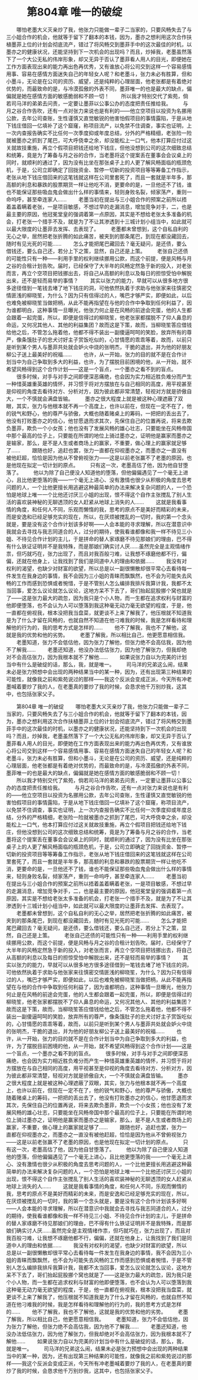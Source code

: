 # 　　第804章 唯一的破绽
　　哪怕老墨大义灭亲炒了我，他张力只能做一辈子二当家的，只要风畅失去了与三小姐合作的机会，他就等于留下了翻本的本钱，因为，墨亦之想利用这次合作扶植墨菲上位的计划会彻底流产，错过了将风畅交到墨菲手中的这次最佳的时机，以墨亦之的健康状况，还能坚持到下一次机会的出现吗？而且，炒掉我，老墨虽然落下了一个大公无私的伟岸形象，却又无异于否认了墨菲看人用人的目光，即便她在工作方面表现出来的能力再出色再优秀，又有谁放心将公司交到这样一个容易感情用事、容易在感情方面迷失自己的年轻女人呢？和老墨斗，张力未必有胜算，但和小墨斗，无论是在公司的资历、威望，还是纯粹的心理层面，他老张都是有着绝对优势的，而最致命的是，与冷漠孤傲的外表不同，墨菲唯一的也是最大的缺点，偏偏就是她在感情方面的敏感脆弱和不顾一切！
　　所以我才特别交代了紫苑，倘若司马洋的弟弟去问责，一定要让墨菲以公事公办的态度把责任推给我。
　　与月之谷合作告吹，还有一点对张力来说也是有利的——他立空项目以投资为名挪用公款，去年公司查账，生性谨慎又直觉敏锐的他害怕假项目的事情露陷，于是从地下钱庄借回一亿填补了这个窟窿，称项目流产，以免禁不住调查，事实也证明，上一次内查报告确实不比任何一次季度抑或年度总结，分外的严格精细，老张险一险就被墨亦之抓到了尾巴，可大呼侥幸之余，却没能松上一口气，他本打算应付过这关就故技重施，再立个假项目把钱还给地下钱庄，但他没想到公司的这次细致总结和统筹，竟是为了筹备与月之谷的合作，当老墨将这个提案丢在董事会会议桌上的同时，就顺利的通过了，因为没有比坐在那张桌子上的人更了解风畅面临的瓶颈危机，于是，公司立即确定了回拢资金、暂停一切新的投资项目等等筹备工作指示，老张从地下钱庄借回来的这笔钱就这样在公司里套死了，而且一套就是半年多，那高额的利息和暴跌的股票期货一样让他吃不消，更要命的是，一旦他还不了钱，谁也不能保证那些吸血鬼会做出什么样的事情来，轻则身败名裂，倾家荡产，重则一命呜呼，甚至牵连家人……
　　老墨当初在提出与三小姐合作的预案之前所以捂着盖着瞒着老张，一是项目敏感，不想过早的走漏消息，增加竞争对手，二，也是最主要的原因，他冠冕堂皇的强调着第一点原因，其实是不想给老张太多准备的机会，打老张一个措手不及，就是为了不让其渗透到十三城计划小组当中，如此就可以最大限度的让墨菲去发挥、去表现了。
　　老墨都未曾想到，这个自私自利的无心之举，居然把老张折腾的如此痛苦，被夹到的那条尾巴，到现在都没藏回去，随时有见光死的可能……
　　怎么才能把尾巴藏回去？毫无疑问，是还债，要么借钱还，要么自己还，若分上下之策，显然，自己还是上策。
　　老张自己还债的可能性只有一种——利用手里的权利继续挪用公款，而这个前提，便是风畅与月之谷的合租计划告吹。届时，已经保守了大半年的风畅定然急于新的投入，对老张而言，再立个空项目把钱挪出去，将自己从高额的利息以及每日的担惊受怕中解脱出来，还不是轻而易举的事情？
　　其实以张力的能力，早就可以从很多地方很多途径借到一笔钱去堵了地下钱庄的洞，可他依然执着于求助与他张家来往慎密交情匪浅的柳晓笙，为什么？因为只有信得过的人，嘴巴才够严实，即便如此，以后也难免被柳晓笙当做把柄，从此不能再指望在与他的合作中争取到任何利益了，因为谁都明白，这种事情一旦曝光，他张力何止是在风畅的前途会完蛋，他的人生都会跟着一起完蛋，所以，即便是信得过的柳晓笙，他老张家都摆脱不了仰人鼻息的命运，又何况其他人、其他的利益集团？故而这是下策，故而，当柳晓笙答应借钱给他之后，不管怎么拖着他，他都不得不装出一副傻逼呵呵的笑脸，放弃所有的尊严，像条饿肚子的忠犬讨好主子赏饭吃似的，心甘情愿的乖乖等着，故而，以前只是听到某个男人与墨菲共处就会妒火中烧的张明杰，干脆的退出，并为他的好朋友柳公子送上最美好的祝福……
　　也许，从一开始，张力的目的就不是在合作计划当中为自己争取到多大的利益，也许，为了摆脱目前困境的他，从一开始，就不希望风畅得到这个合作计划——这是一个盲点，一个墨亦之看不到的盲点。
　　很多时候，对手与对手之间即便深恶痛绝，也会因为实力相近胜负难分而产生一种惜英雄重英雄的情怀，并习惯于将对方摆放在与自己相同的高度，用平视甚至是仰视的角度去看待对方、分析对方，因为彼此都非常清楚，轻视对方就是骄傲自大，一个不慎就会满盘皆输。
　　墨亦之很大程度上就是被这种心理遮蔽了双眼，其实，张力与他根本就不再一个高度上，也许以前在，但现在一定不在了，他的锐气和野心，他的尊严与骄傲，大概也随着赌桌上的筹码，一把把的丢出去了，他没有打败墨亦之的信心，他甘愿退而求其次，先保住自己的位置再说，将来去欺负墨菲，欺负一个小女孩；他也没有了发展风畅的雄心壮志，只要能坐在风畅帝国中那个最高的位子上，只要能在所谓的地位上骑过墨亦之，证明他是赢家而墨亦之是输家，那么，是不是人生或者商场上的赢家，不重要，做心理上的赢家就足够了……
　　跟随也好，追赶也罢，张力一直都在仰视墨亦之，而墨亦之一直没有被他赶超，恰恰是因为他从不曾俯视张力——这是以前老张赢不了老墨的原因，也是他现在拟定一切计划的原点。
　　只有这一次，老墨高估了他，因为他自甘堕落了。
　　他以为除了自己便没人知道他的堕落，但他偏偏遇见了一个毫无上进心，且比他更堕落的我——一个毫无上进心、没有激情也很少从积极的角度去思考问题的人，一个比他更擅长用逃避这种最简单的办法来解决复杂问题的人，一个恐怕是地球上唯一一个比他还讨厌三小姐的出现，恨不得这个自作主张搅乱了别人生活的喜欢装神秘的无聊透顶的女人赶紧从地球上消失的人……
　　这就是我看事情的角度，和任何人不同，乐观而懒惰的我，思考的原点不是美好而精彩的未来，而是安逸和已经足够充实的现在，所以，在厌烦被搅乱的一切时，我的第一个念头就是，要是没有这个合作计划该多好啊——人会本能的寻求理解，所以在潜意识中我就会去寻找与我志同道合的人，过分的期待，使我看谁都像和我一样不待见三小姐、不待见合作计划的主儿，于是拼命的替人家琢磨不待见那娘们的理由，巴不得有什么铁证证明并不是我特殊，而是那娘们确实讨人厌……虽然完全是主观情绪作祟，但巧就巧在，张力出现了，而且对我百般刁难，让我想不琢磨他都不行，偏偏，还就在他身上，让我找到了我们是同道中人的理由和依据……
　　我没有对权利的渴望，也缺少对财富的欲望，所以总是以一副很懒散却很平常心去看待每一件发生在我身边的事情，我不会因为三小姐的青睐而飘飘然，也不会为可能失去风畅的工作而感到恐惧或者惋惜，于是不管别人怎么编排我排斥我算计我，我都不太当回事，爱怎么议论就怎么议论，这地方呆不下去了，哥们抬起屁股挪个窝也就是了——这是张力最大的疏忽，因为我只是个小人物，而一生都在追求权利与财富的他即便堕落，也不会认为人可以堕落到我这种毫无动力毫无欲望的程度，于是，他一直都在俯视我，根本没把我当盘菜，就更谈不上来了解我了，他压根就不知道我是为了什么才留在风畅的，也就自然不知道在他刁难我的时候，我是怎样看待和理解他的行为的，我的思考方式是怎样的……
　　他不了解我，我也不了解他，这就是我的优势和他的劣势。
　　老墨了解我，所以相比自己，他更愿意相信我。
　　老墨知道，张力不会低估他，因为张力了解他，但张力绝不会高估我，因为他不了解我……
　　老墨还知道，他没办法低估张力，因为他了解张力，但我却绝对不会高估张力，因为我根本就不了解他……
　　如果说张力自以为完美的计划当中有什么是破绽的话，那么，我，就是唯一。
　　司马洋的兄弟这么闹，结果未必是张力预想中会出现的两种结果当中的某一种，因为，还有出现第三种结果的可能性，就像我之前和紫苑说过的那样——我这个反派会变成正派，今天所有冲老墨喊着要炒了我的人，在老墨真的要炒了我的时候，会恳求他千万别炒我，这其中，也包括张家父子。

　　第804章 唯一的破绽
　　哪怕老墨大义灭亲炒了我，他张力只能做一辈子二当家的，只要风畅失去了与三小姐合作的机会，他就等于留下了翻本的本钱，因为，墨亦之想利用这次合作扶植墨菲上位的计划会彻底流产，错过了将风畅交到墨菲手中的这次最佳的时机，以墨亦之的健康状况，还能坚持到下一次机会的出现吗？而且，炒掉我，老墨虽然落下了一个大公无私的伟岸形象，却又无异于否认了墨菲看人用人的目光，即便她在工作方面表现出来的能力再出色再优秀，又有谁放心将公司交到这样一个容易感情用事、容易在感情方面迷失自己的年轻女人呢？和老墨斗，张力未必有胜算，但和小墨斗，无论是在公司的资历、威望，还是纯粹的心理层面，他老张都是有着绝对优势的，而最致命的是，与冷漠孤傲的外表不同，墨菲唯一的也是最大的缺点，偏偏就是她在感情方面的敏感脆弱和不顾一切！
　　所以我才特别交代了紫苑，倘若司马洋的弟弟去问责，一定要让墨菲以公事公办的态度把责任推给我。
　　与月之谷合作告吹，还有一点对张力来说也是有利的——他立空项目以投资为名挪用公款，去年公司查账，生性谨慎又直觉敏锐的他害怕假项目的事情露陷，于是从地下钱庄借回一亿填补了这个窟窿，称项目流产，以免禁不住调查，事实也证明，上一次内查报告确实不比任何一次季度抑或年度总结，分外的严格精细，老张险一险就被墨亦之抓到了尾巴，可大呼侥幸之余，却没能松上一口气，他本打算应付过这关就故技重施，再立个假项目把钱还给地下钱庄，但他没想到公司的这次细致总结和统筹，竟是为了筹备与月之谷的合作，当老墨将这个提案丢在董事会会议桌上的同时，就顺利的通过了，因为没有比坐在那张桌子上的人更了解风畅面临的瓶颈危机，于是，公司立即确定了回拢资金、暂停一切新的投资项目等等筹备工作指示，老张从地下钱庄借回来的这笔钱就这样在公司里套死了，而且一套就是半年多，那高额的利息和暴跌的股票期货一样让他吃不消，更要命的是，一旦他还不了钱，谁也不能保证那些吸血鬼会做出什么样的事情来，轻则身败名裂，倾家荡产，重则一命呜呼，甚至牵连家人……
　　老墨当初在提出与三小姐合作的预案之前所以捂着盖着瞒着老张，一是项目敏感，不想过早的走漏消息，增加竞争对手，二，也是最主要的原因，他冠冕堂皇的强调着第一点原因，其实是不想给老张太多准备的机会，打老张一个措手不及，就是为了不让其渗透到十三城计划小组当中，如此就可以最大限度的让墨菲去发挥、去表现了。
　　老墨都未曾想到，这个自私自利的无心之举，居然把老张折腾的如此痛苦，被夹到的那条尾巴，到现在都没藏回去，随时有见光死的可能……
　　怎么才能把尾巴藏回去？毫无疑问，是还债，要么借钱还，要么自己还，若分上下之策，显然，自己还是上策。
　　老张自己还债的可能性只有一种——利用手里的权利继续挪用公款，而这个前提，便是风畅与月之谷的合租计划告吹。届时，已经保守了大半年的风畅定然急于新的投入，对老张而言，再立个空项目把钱挪出去，将自己从高额的利息以及每日的担惊受怕中解脱出来，还不是轻而易举的事情？
　　其实以张力的能力，早就可以从很多地方很多途径借到一笔钱去堵了地下钱庄的洞，可他依然执着于求助与他张家来往慎密交情匪浅的柳晓笙，为什么？因为只有信得过的人，嘴巴才够严实，即便如此，以后也难免被柳晓笙当做把柄，从此不能再指望在与他的合作中争取到任何利益了，因为谁都明白，这种事情一旦曝光，他张力何止是在风畅的前途会完蛋，他的人生都会跟着一起完蛋，所以，即便是信得过的柳晓笙，他老张家都摆脱不了仰人鼻息的命运，又何况其他人、其他的利益集团？故而这是下策，故而，当柳晓笙答应借钱给他之后，不管怎么拖着他，他都不得不装出一副傻逼呵呵的笑脸，放弃所有的尊严，像条饿肚子的忠犬讨好主子赏饭吃似的，心甘情愿的乖乖等着，故而，以前只是听到某个男人与墨菲共处就会妒火中烧的张明杰，干脆的退出，并为他的好朋友柳公子送上最美好的祝福……
　　也许，从一开始，张力的目的就不是在合作计划当中为自己争取到多大的利益，也许，为了摆脱目前困境的他，从一开始，就不希望风畅得到这个合作计划——这是一个盲点，一个墨亦之看不到的盲点。
　　很多时候，对手与对手之间即便深恶痛绝，也会因为实力相近胜负难分而产生一种惜英雄重英雄的情怀，并习惯于将对方摆放在与自己相同的高度，用平视甚至是仰视的角度去看待对方、分析对方，因为彼此都非常清楚，轻视对方就是骄傲自大，一个不慎就会满盘皆输。
　　墨亦之很大程度上就是被这种心理遮蔽了双眼，其实，张力与他根本就不再一个高度上，也许以前在，但现在一定不在了，他的锐气和野心，他的尊严与骄傲，大概也随着赌桌上的筹码，一把把的丢出去了，他没有打败墨亦之的信心，他甘愿退而求其次，先保住自己的位置再说，将来去欺负墨菲，欺负一个小女孩；他也没有了发展风畅的雄心壮志，只要能坐在风畅帝国中那个最高的位子上，只要能在所谓的地位上骑过墨亦之，证明他是赢家而墨亦之是输家，那么，是不是人生或者商场上的赢家，不重要，做心理上的赢家就足够了……
　　跟随也好，追赶也罢，张力一直都在仰视墨亦之，而墨亦之一直没有被他赶超，恰恰是因为他从不曾俯视张力——这是以前老张赢不了老墨的原因，也是他现在拟定一切计划的原点。
　　只有这一次，老墨高估了他，因为他自甘堕落了。
　　他以为除了自己便没人知道他的堕落，但他偏偏遇见了一个毫无上进心，且比他更堕落的我——一个毫无上进心、没有激情也很少从积极的角度去思考问题的人，一个比他更擅长用逃避这种最简单的办法来解决复杂问题的人，一个恐怕是地球上唯一一个比他还讨厌三小姐的出现，恨不得这个自作主张搅乱了别人生活的喜欢装神秘的无聊透顶的女人赶紧从地球上消失的人……
　　这就是我看事情的角度，和任何人不同，乐观而懒惰的我，思考的原点不是美好而精彩的未来，而是安逸和已经足够充实的现在，所以，在厌烦被搅乱的一切时，我的第一个念头就是，要是没有这个合作计划该多好啊——人会本能的寻求理解，所以在潜意识中我就会去寻找与我志同道合的人，过分的期待，使我看谁都像和我一样不待见三小姐、不待见合作计划的主儿，于是拼命的替人家琢磨不待见那娘们的理由，巴不得有什么铁证证明并不是我特殊，而是那娘们确实讨人厌……虽然完全是主观情绪作祟，但巧就巧在，张力出现了，而且对我百般刁难，让我想不琢磨他都不行，偏偏，还就在他身上，让我找到了我们是同道中人的理由和依据……
　　我没有对权利的渴望，也缺少对财富的欲望，所以总是以一副很懒散却很平常心去看待每一件发生在我身边的事情，我不会因为三小姐的青睐而飘飘然，也不会为可能失去风畅的工作而感到恐惧或者惋惜，于是不管别人怎么编排我排斥我算计我，我都不太当回事，爱怎么议论就怎么议论，这地方呆不下去了，哥们抬起屁股挪个窝也就是了——这是张力最大的疏忽，因为我只是个小人物，而一生都在追求权利与财富的他即便堕落，也不会认为人可以堕落到我这种毫无动力毫无欲望的程度，于是，他一直都在俯视我，根本没把我当盘菜，就更谈不上来了解我了，他压根就不知道我是为了什么才留在风畅的，也就自然不知道在他刁难我的时候，我是怎样看待和理解他的行为的，我的思考方式是怎样的……
　　他不了解我，我也不了解他，这就是我的优势和他的劣势。
　　老墨了解我，所以相比自己，他更愿意相信我。
　　老墨知道，张力不会低估他，因为张力了解他，但张力绝不会高估我，因为他不了解我……
　　老墨还知道，他没办法低估张力，因为他了解张力，但我却绝对不会高估张力，因为我根本就不了解他……
　　如果说张力自以为完美的计划当中有什么是破绽的话，那么，我，就是唯一。
　　司马洋的兄弟这么闹，结果未必是张力预想中会出现的两种结果当中的某一种，因为，还有出现第三种结果的可能性，就像我之前和紫苑说过的那样——我这个反派会变成正派，今天所有冲老墨喊着要炒了我的人，在老墨真的要炒了我的时候，会恳求他千万别炒我，这其中，也包括张家父子。
